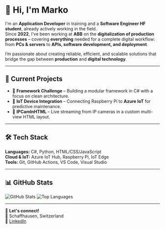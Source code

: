 # 👋 Hi, I'm Marko

I'm an **Application Developer** in training and a **Software Engineer HF student**, already actively working in the field.  
Since **2022**, I've been working at **ABB** on the **digitalization of production processes** – covering **everything** needed for a complete digital workflow:  
from **PCs & servers** to **APIs, software development, and deployment**.

I’m passionate about creating reliable, efficient, and scalable solutions that bridge the gap between **production** and **digital technology**.

---

## 🚀 Current Projects
- 🧩 **Framework Challenge** – Building a modular framework in C# with a focus on clean architecture.
- 📡 **IoT Device Integration** – Connecting Raspberry Pi to **Azure IoT** for predictive maintenance.
- 🎥 **IPCamInHTML** – Live streaming from IP cameras in a custom multi-view HTML layout.

---

## 🛠 Tech Stack
**Languages:** C#, Python, HTML/CSS/JavaScript  
**Cloud & IoT:** Azure IoT Hub, Raspberry Pi, IoT Edge  
**Tools:** Git, GitHub Actions, VS Code, Visual Studio  

---

## 📊 GitHub Stats
![GitHub Stats](https://github-readme-stats.vercel.app/api?username=MarkoBaru&show_icons=true&theme=tokyonight)
![Top Languages](https://github-readme-stats.vercel.app/api/top-langs/?username=MarkoBaru&layout=compact&theme=tokyonight)

---

💬 **Let's connect!**  
📍 Schaffhausen, Switzerland  
🔗 [LinkedIn]([https://www.linkedin.com](https://www.linkedin.com/in/marko-barutcu-6aa11722b/))
